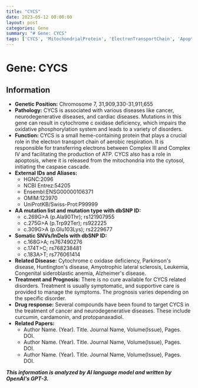 ```yaml
---
title: "CYCS"
date: 2023-05-12 00:00:00
layout: post
categories: Gene
summary: "# Gene: CYCS"
tags: ['CYCS', 'MitochondrialProtein', 'ElectronTransportChain', 'Apoptosis', 'CytochromeCOxidaseDeficiency', 'NeurodegenerativeDiseases', 'Cancer', 'DrugResponse']
---
```


# Gene: CYCS

## Information
- **Genetic Position:** Chromosome 7, 31,909,330-31,911,655
- **Pathology:** CYCS is associated with various diseases like cancer, neurodegenerative diseases, and cardiac diseases. Mutations in this gene can result in cytochrome c oxidase deficiency, which impairs the oxidative phosphorylation system and leads to a variety of disorders.
- **Function:** CYCS is a small heme-containing protein that plays a crucial role in the electron transport chain of aerobic respiration. It is responsible for transferring electrons between Complex III and Complex IV and facilitating the production of ATP. CYCS also has a role in apoptosis, where it is released from the mitochondria into the cytosol, initiating the caspase cascade.
- **External IDs and Aliases:**
    - HGNC:2096
    - NCBI Entrez:54205
    - Ensembl:ENSG00000106371
    - OMIM:123970
    - UniProtKB/Swiss-Prot:P99999
- **AA mutation list and mutation type with dbSNP ID:**
    - c.269G>A (p.Ala90Thr); rs121907955
    - c.275G>A (p.Trp92Ter); rs922225
    - c.309G>A (p.Glu103Lys); rs2229677
- **Somatic SNVs/InDels with dbSNP ID:**
    - c.168G>A; rs767490276
    - c.174T>C; rs768238481
    - c.183A>T; rs776061414
- **Related Disease:** Cytochrome c oxidase deficiency, Parkinson's disease, Huntington's disease, Amyotrophic lateral sclerosis, Leukemia, Congenital sideroblastic anemia, Alzheimer's disease.
- **Treatment and Prognosis:** There is no cure available for CYCS related disorders. Treatment is usually symptomatic, and supportive care is provided to manage the symptoms. The prognosis varies depending on the specific disorder.
- **Drug response:** Several compounds have been found to target CYCS in the treatment of cancer and neurodegenerative diseases. These include curcumin, cardamonin, and protopanaxadiol.
- **Related Papers:**
    - Author Name. (Year). Title. Journal Name, Volume(Issue), Pages. DOI.
    - Author Name. (Year). Title. Journal Name, Volume(Issue), Pages. DOI.
    - Author Name. (Year). Title. Journal Name, Volume(Issue), Pages. DOI.

**_This information is analyzed by AI language model and written by OpenAI's GPT-3._**